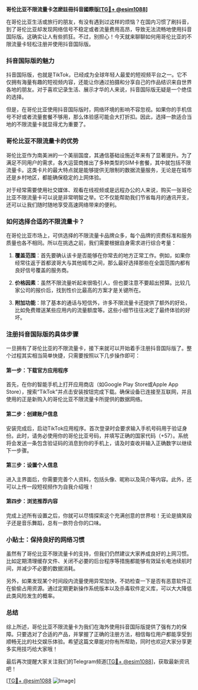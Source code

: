 **哥伦比亚不限流量卡怎麽註冊抖音國際版[[TG💪+ @esim1088](https://t.me/s/esim1088)]**

在哥伦比亚生活或旅行的朋友，有没有遇到过这样的烦恼？在国内习惯了刷抖音，到了哥伦比亚却发现网络信号不稳定或者流量费用高昂，导致无法流畅地使用抖音国际版。这确实让人有些抓狂。不过，别担心！今天就来聊聊如何用哥伦比亚的不限流量卡轻松注册并使用抖音国际版。

### 抖音国际版的魅力

抖音国际版，也就是TikTok，已经成为全球年轻人最爱的短视频平台之一。它不仅拥有海量有趣的短视频内容，还能让你通过拍摄和分享自己的作品结识来自世界各地的朋友。对于喜欢记录生活、展示才华的人来说，抖音国际版无疑是一个绝佳的选择。

但是，在哥伦比亚使用抖音国际版时，网络环境的影响不容忽视。如果你的手机信号不好或者流量套餐不够用，那么体验感可能会大打折扣。因此，选择一款适合当地的不限流量卡就显得尤为重要了。

### 哥伦比亚不限流量卡的优势

哥伦比亚作为南美洲的一个美丽国度，其通信基础设施近年来有了显著提升。为了满足不同用户的需求，各大运营商推出了多种类型的SIM卡套餐，其中就包括不限流量卡。这类卡片的最大特点就是能够提供无限制的数据流量服务，无论是在城市还是乡村地区，都能确保稳定的上网体验。

对于经常需要使用社交媒体、观看在线视频或是远程办公的人来说，购买一张哥伦比亚不限流量卡可以说是非常明智之举。它不仅能帮助我们节省每月的通讯开支，还可以让我们随时随地享受高速网络带来的便利。

### 如何选择合适的不限流量卡？

在哥伦比亚市场上，可供选择的不限流量卡品牌众多，每个品牌的资费标准和服务质量也各不相同。所以在挑选之前，我们需要根据自身需求进行综合考量：

1. **覆盖范围**：首先要确认该卡是否能够在你常去的地方正常工作。例如，如果你经常往返于首都波哥大与其他城市之间，那么最好选择那些在全国范围内都有良好信号覆盖的服务商。
   
2. **价格因素**：虽然不限流量听起来很吸引人，但也要注意不要超出预算。比较几家公司的报价后，找到性价比最高的方案才是关键所在。

3. **附加功能**：除了基本的通话与短信外，许多不限流量卡还提供了额外的好处，比如免费赠送某些应用内的流量额度等。这些小细节往往决定了最终体验的好坏。

### 注册抖音国际版的具体步骤

一旦拥有了哥伦比亚的不限流量卡，接下来就可以开始着手注册抖音国际版了。整个过程其实相当简单快捷，只需要按照以下几步操作即可：

#### 第一步：下载官方应用程序
首先，在你的智能手机上打开应用商店（如Google Play Store或Apple App Store），搜索“TikTok”并点击安装按钮完成下载。确保设备已连接至互联网，并且使用的正是新购入的哥伦比亚不限流量卡所提供的数据网络。

#### 第二步：创建账户信息
安装完成后，启动TikTok应用程序。首次登录时会要求输入手机号码用于验证身份。此时，请务必使用你的哥伦比亚号码，并填写正确的国家代码（+57）。系统将会发送一条包含验证码的消息到你的手机上，请及时查收并输入正确数字以继续下一步骤。

#### 第三步：设置个人信息
进入主界面后，你需要完善个人资料，包括头像、昵称以及简介等内容。此外，还可以上传一段短视频作为自我介绍哦！

#### 第四步：浏览推荐内容
完成上述所有设置之后，你就可以尽情探索这个充满创意的世界啦！无论是搞笑段子还是音乐舞蹈，总有一款符合你的口味。

### 小贴士：保持良好的网络习惯

虽然有了哥伦比亚不限流量卡的支持，但我们仍然建议大家养成良好的上网习惯。比如定期清理缓存文件、关闭不必要的后台程序等措施都能够有效延长电池续航时间，并减少不必要的数据消耗。

另外，如果发现某个时间段内流量使用异常加快，不妨检查一下是否有恶意软件正在偷偷占用资源。通过定期更新操作系统版本以及杀毒软件定义库，可以大大降低此类风险发生的概率。

### 总结

综上所述，哥伦比亚不限流量卡为我们在海外使用抖音国际版提供了强有力的保障。只要选对了合适的产品，并掌握了正确的注册方法，相信每位用户都能享受到顺畅无比的社交娱乐体验。希望这篇文章能对你有所帮助，同时也欢迎大家分享更多实用技巧给大家哦！

最后再次提醒大家关注我们的Telegram频道[[TG💪+ @esim1088](https://t.me/s/esim1088)]，获取最新资讯吧！

[[TG💪+ @esim1088](https://t.me/s/esim1088) ![Image](https://i.postimg.cc/4NQfJmqS/Snipaste-2025-05-13-00-14-12.png)]